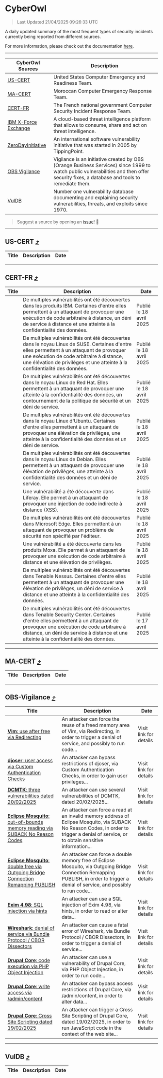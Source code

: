 
 <div id='top'></div>

# CyberOwl

 > Last Updated 21/04/2025 09:26:33 UTC
 
 A daily updated summary of the most frequent types of security incidents currently being reported from different sources.
 
 For more information, please check out the documentation [here](./docs/README.md).
 
 ---
 |CyberOwl Sources|Description|
 |---|---|
 |[US-CERT](#us-cert-arrow_heading_up)|United States Computer Emergency and Readiness Team.|
 |[MA-CERT](#ma-cert-arrow_heading_up)|Moroccan Computer Emergency Response Team.|
 |[CERT-FR](#cert-fr-arrow_heading_up)|The French national government Computer Security Incident Response Team.|
 |[IBM X-Force Exchange](#ibmcloud-arrow_heading_up)|A cloud-based threat intelligence platform that allows to consume, share and act on threat intelligence.|
 |[ZeroDayInitiative](#zerodayinitiative-arrow_heading_up)|An international software vulnerability initiative that was started in 2005 by TippingPoint.|
 |[OBS Vigilance](#obs-vigilance-arrow_heading_up)|Vigilance is an initiative created by OBS (Orange Business Services) since 1999 to watch public vulnerabilities and then offer security fixes, a database and tools to remediate them.|
 |[VulDB](#vuldb-arrow_heading_up)|Number one vulnerability database documenting and explaining security vulnerabilities, threats, and exploits since 1970.|
 
 > Suggest a source by opening an [issue](https://github.com/karimhabush/cyberowl/issues)! :raised_hands:
 ---

## US-CERT [:arrow_heading_up:](#cyberowl)

 |Title|Description|Date|
 |---|---|---|
 
 ---

## CERT-FR [:arrow_heading_up:](#cyberowl)

 |Title|Description|Date|
 |---|---|---|
 |[](https://www.cert.ssi.gouv.fr/avis/CERTFR-2025-AVI-0337/)|De multiples vulnérabilités ont été découvertes dans les produits IBM. Certaines d'entre elles permettent à un attaquant de provoquer une exécution de code arbitraire à distance, un déni de service à distance et une atteinte à la confidentialité des données.|Publié le 18 avril 2025|
 |[](https://www.cert.ssi.gouv.fr/avis/CERTFR-2025-AVI-0336/)|De multiples vulnérabilités ont été découvertes dans le noyau Linux de SUSE. Certaines d'entre elles permettent à un attaquant de provoquer une exécution de code arbitraire à distance, une élévation de privilèges et une atteinte à la confidentialité des données.|Publié le 18 avril 2025|
 |[](https://www.cert.ssi.gouv.fr/avis/CERTFR-2025-AVI-0335/)|De multiples vulnérabilités ont été découvertes dans le noyau Linux de Red Hat. Elles permettent à un attaquant de provoquer une atteinte à la confidentialité des données, un contournement de la politique de sécurité et un déni de service.|Publié le 18 avril 2025|
 |[](https://www.cert.ssi.gouv.fr/avis/CERTFR-2025-AVI-0334/)|De multiples vulnérabilités ont été découvertes dans le noyau Linux d'Ubuntu. Certaines d'entre elles permettent à un attaquant de provoquer une élévation de privilèges, une atteinte à la confidentialité des données et un déni de service.|Publié le 18 avril 2025|
 |[](https://www.cert.ssi.gouv.fr/avis/CERTFR-2025-AVI-0333/)|De multiples vulnérabilités ont été découvertes dans le noyau Linux de Debian. Elles permettent à un attaquant de provoquer une élévation de privilèges, une atteinte à la confidentialité des données et un déni de service.|Publié le 18 avril 2025|
 |[](https://www.cert.ssi.gouv.fr/avis/CERTFR-2025-AVI-0332/)|Une vulnérabilité a été découverte dans Liferay. Elle permet à un attaquant de provoquer une injection de code indirecte à distance (XSS).|Publié le 18 avril 2025|
 |[](https://www.cert.ssi.gouv.fr/avis/CERTFR-2025-AVI-0331/)|De multiples vulnérabilités ont été découvertes dans Microsoft Edge. Elles permettent à un attaquant de provoquer un problème de sécurité non spécifié par l'éditeur.|Publié le 18 avril 2025|
 |[](https://www.cert.ssi.gouv.fr/avis/CERTFR-2025-AVI-0330/)|Une vulnérabilité a été découverte dans les produits Moxa. Elle permet à un attaquant de provoquer une exécution de code arbitraire à distance et une élévation de privilèges.|Publié le 18 avril 2025|
 |[](https://www.cert.ssi.gouv.fr/avis/CERTFR-2025-AVI-0329/)|De multiples vulnérabilités ont été découvertes dans Tenable Nessus. Certaines d'entre elles permettent à un attaquant de provoquer une élévation de privilèges, un déni de service à distance et une atteinte à la confidentialité des données.|Publié le 18 avril 2025|
 |[](https://www.cert.ssi.gouv.fr/avis/CERTFR-2025-AVI-0328/)|De multiples vulnérabilités ont été découvertes dans Tenable Security Center. Certaines d'entre elles permettent à un attaquant de provoquer une exécution de code arbitraire à distance, un déni de service à distance et une atteinte à la confidentialité des données.|Publié le 17 avril 2025|
 
 ---

## MA-CERT [:arrow_heading_up:](#cyberowl)

 |Title|Description|Date|
 |---|---|---|
 
 ---

## OBS-Vigilance [:arrow_heading_up:](#cyberowl)

 |Title|Description|Date|
 |---|---|---|
 |[<a href="https://vigilance.fr/vulnerability/Vim-use-after-free-via-Redirecting-46433" class="noirorange"><b>Vim</b>: use after free via Redirecting</a>](https://vigilance.fr/vulnerability/Vim-use-after-free-via-Redirecting-46433)|An attacker can force the reuse of a freed memory area of Vim, via Redirecting, in order to trigger a denial of service, and possibly to run code...|Visit link for details|
 |[<a href="https://vigilance.fr/vulnerability/djoser-user-access-via-Custom-Authentication-Checks-46432" class="noirorange"><b>djoser</b>: user access via Custom Authentication Checks</a>](https://vigilance.fr/vulnerability/djoser-user-access-via-Custom-Authentication-Checks-46432)|An attacker can bypass restrictions of djoser, via Custom Authentication Checks, in order to gain user privileges...|Visit link for details|
 |[<a href="https://vigilance.fr/vulnerability/DCMTK-three-vulnerabilities-dated-20-02-2025-46431" class="noirorange"><b>DCMTK</b>: three vulnerabilities dated 20/02/2025</a>](https://vigilance.fr/vulnerability/DCMTK-three-vulnerabilities-dated-20-02-2025-46431)|An attacker can use several vulnerabilities of DCMTK, dated 20/02/2025...|Visit link for details|
 |[<a href="https://vigilance.fr/vulnerability/Eclipse-Mosquito-out-of-bounds-memory-reading-via-SUBACK-No-Reason-Codes-46430" class="noirorange"><b>Eclipse Mosquito</b>: out-of-bounds memory reading via SUBACK No Reason Codes</a>](https://vigilance.fr/vulnerability/Eclipse-Mosquito-out-of-bounds-memory-reading-via-SUBACK-No-Reason-Codes-46430)|An attacker can force a read at an invalid memory address of Eclipse Mosquito, via SUBACK No Reason Codes, in order to trigger a denial of service, or to obtain sensitive information...|Visit link for details|
 |[<a href="https://vigilance.fr/vulnerability/Eclipse-Mosquito-double-free-via-Outgoing-Bridge-Connection-Remapping-PUBLISH-46429" class="noirorange"><b>Eclipse Mosquito</b>: double free via Outgoing Bridge Connection Remapping PUBLISH</a>](https://vigilance.fr/vulnerability/Eclipse-Mosquito-double-free-via-Outgoing-Bridge-Connection-Remapping-PUBLISH-46429)|An attacker can force a double memory free of Eclipse Mosquito, via Outgoing Bridge Connection Remapping PUBLISH, in order to trigger a denial of service, and possibly to run code...|Visit link for details|
 |[<a href="https://vigilance.fr/vulnerability/Exim-4-98-SQL-injection-via-hints-46427" class="noirorange"><b>Exim 4.98</b>: SQL injection via hints</a>](https://vigilance.fr/vulnerability/Exim-4-98-SQL-injection-via-hints-46427)|An attacker can use a SQL injection of Exim 4.98, via hints, in order to read or alter data...|Visit link for details|
 |[<a href="https://vigilance.fr/vulnerability/Wireshark-denial-of-service-via-Bundle-Protocol-CBOR-Dissectors-46426" class="noirorange"><b>Wireshark</b>: denial of service via Bundle Protocol / CBOR Dissectors</a>](https://vigilance.fr/vulnerability/Wireshark-denial-of-service-via-Bundle-Protocol-CBOR-Dissectors-46426)|An attacker can cause a fatal error of Wireshark, via Bundle Protocol / CBOR Dissectors, in order to trigger a denial of service...|Visit link for details|
 |[<a href="https://vigilance.fr/vulnerability/Drupal-Core-code-execution-via-PHP-Object-Injection-46425" class="noirorange"><b>Drupal Core</b>: code execution via PHP Object Injection</a>](https://vigilance.fr/vulnerability/Drupal-Core-code-execution-via-PHP-Object-Injection-46425)|An attacker can use a vulnerability of Drupal Core, via PHP Object Injection, in order to run code...|Visit link for details|
 |[<a href="https://vigilance.fr/vulnerability/Drupal-Core-write-access-via-admin-content-46424" class="noirorange"><b>Drupal Core</b>: write access via /admin/content</a>](https://vigilance.fr/vulnerability/Drupal-Core-write-access-via-admin-content-46424)|An attacker can bypass access restrictions of Drupal Core, via /admin/content, in order to alter data...|Visit link for details|
 |[<a href="https://vigilance.fr/vulnerability/Drupal-Core-Cross-Site-Scripting-dated-19-02-2025-46423" class="noirorange"><b>Drupal Core</b>: Cross Site Scripting dated 19/02/2025</a>](https://vigilance.fr/vulnerability/Drupal-Core-Cross-Site-Scripting-dated-19-02-2025-46423)|An attacker can trigger a Cross Site Scripting of Drupal Core, dated 19/02/2025, in order to run JavaScript code in the context of the web site...|Visit link for details|
 
 ---

## VulDB [:arrow_heading_up:](#cyberowl)

 |Title|Description|Date|
 |---|---|---|
 